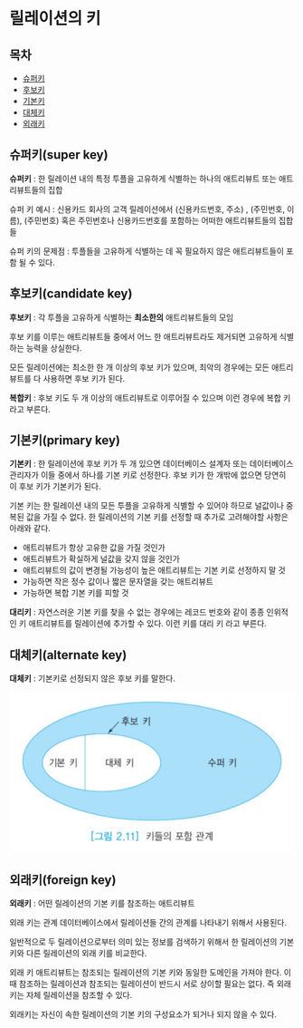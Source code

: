 # 릴레이션의 키



## 목차

- [슈퍼키](#슈퍼키super-key)
- [후보키](#후보키candidate-key)
- [기본키](#기본키primary-key)
- [대체키](#대체키alternate-key)
- [외래키](#외래키foreign-key)



## 슈퍼키(super key)

__슈퍼키__ : 한 릴레이션 내의 특정 투플을 고유하게 식별하는 하나의 애트리뷰트 또는 애트리뷰트들의 집합

슈퍼 키 예시 : 신용카드 회사의 고객 릴레이션에서 (신용카드번호, 주소) , (주민번호, 이름), (주민번호)
혹은 주민번호나 신용카드번호를 포함하는 어떠한 애트리뷰트들의 집합들

슈퍼 키의 문제점 : 투플들을 고유하게 식별하는 데 꼭 필요하지 않은  애트리뷰트들이 포함 될 수 있다.



## 후보키(candidate key)

__후보키__ : 각 투플을 고유하게 식별하는 __최소한의__ 애트리뷰트들의 모임

후보 키를 이루는 애트리뷰트들 중에서 어느 한 애트리뷰트라도 제거되면 고유하게 식별하는 능력을 상실한다.

모든 릴레이션에는 최소한 한 개 이상의 후보 키가 있으며, 최악의 경우에는 모든 애트리뷰트를 다 사용하면 후보 키가 된다.

__복합키__ : 후보 키도 두 개 이상의 애트리뷰트로 이루어질 수 있으며 이런 경우에 복합 키라고 부른다.



## 기본키(primary key)

__기본키__ : 한 릴레이션에 후보 키가 두 개 있으면 데이터베이스 설계자 또는 데이터베이스 관리자가 이들 중에서 하나를 기본 키로 선정한다. 후보 키가 한 개밖에 없으면 당연히 이 후보 키가 기본키가 된다.

기본 키는 한 릴레이션 내의 모든 투플을 고유하게 식별할 수 있어야 하므로 널값이나 중복된 값을 가질 수 없다. 한 릴레이션의 기본 키를 선정할 때 추가로 고려해야할 사항은 아래와 같다.

- 애트리뷰트가 항상 고유한 값을 가질 것인가
- 애트리뷰트가 확실하게 널값을 갖지 않을 것인가
- 애트리뷰트의 값이 변경될 가능성이 높은 애트리뷰트는 기본 키로 선정하지 말 것
- 가능하면 작은 정수 값이나 짧은 문자열을 갖는 애트리뷰트
- 가능하면 복합 기본 키를 피할 것

__대리키__ : 자연스러운 기본 키를 찾을 수 없는 경우에는 레코드 번호와 같이 종종 인위적인 키 애트리뷰트를 릴레이션에 추가할 수 있다. 이런 키를 대리 키 라고 부른다.



## 대체키(alternate key)

__대체키__ : 기본키로 선정되지 않은 후보 키를 말한다.



![](./image/key.jpg)





## 외래키(foreign key)

__외래키__ : 어떤 릴레이션의 기본 키를 참조하는 애트리뷰트

외래 키는 관계 데이터베이스에서 릴레이션들 간의 관계를 나타내기 위해서 사용된다.

일반적으로 두 릴레이션으로부터 의미 있는 정보를 검색하기 위해서 한 릴레이션의 기본 키와 다른 릴레이션의 외래 키를 비교한다.

외래 키 애트리뷰트는 참조되는 릴레이션의 기본 키와 동일한 도메인을 가져야 한다.
이때 참조하는 릴레이션과 참조되는 릴레이션이 반드시 서로 상이할 필요는 없다.
즉 외래 키는 자체 릴레이션을 참조할 수 있다.

외래키는 자신이 속한 릴레이션의 기본 키의 구성요소가 되거나 되지 않을 수 있다.
